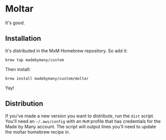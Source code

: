 # Moltar

It's good.

## Installation

It's distributed in the MxM Homebrew repository. So add it:

```
brew tap madebymany/custom
```

Then install:

```
brew install madebymany/custom/moltar
```

Yay!

## Distribution

If you've made a new version you want to distribute, run the `dist` script. You'll need an `~/.aws/config` with an `MxM` profile that has credentials for the Made by Many account. The script will output lines you'll need to update the moltar homebrew recipe in.
